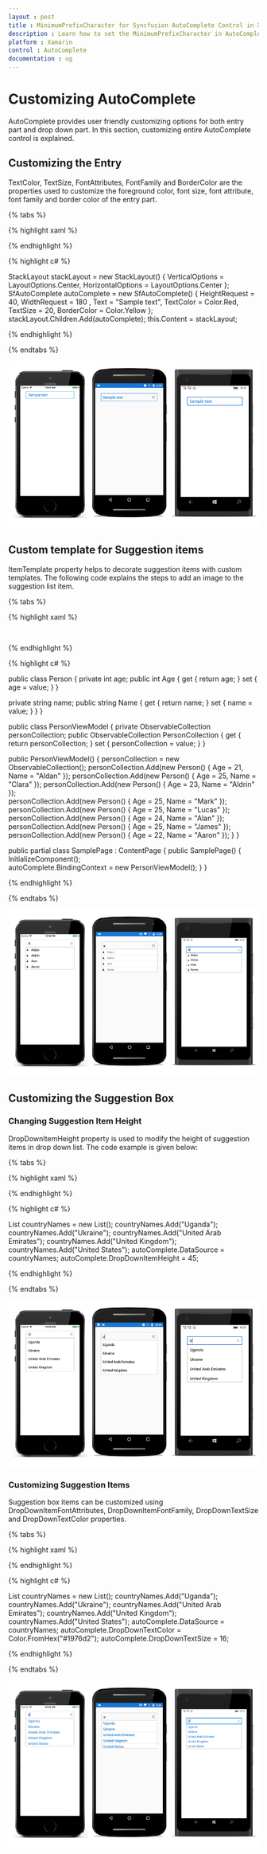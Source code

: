 ```yaml
---
layout : post
title : MinimumPrefixCharacter for Syncfusion AutoComplete Control in Xamarin.Forms
description : Learn how to set the MinimumPrefixCharacter in AutoComplete
platform : Xamarin
control : AutoComplete
documentation : ug
---
```


# Customizing AutoComplete

AutoComplete provides user friendly customizing options for both entry part and drop down part. In this section, customizing entire AutoComplete control is explained.

## Customizing the Entry

TextColor, TextSize, FontAttributes, FontFamily and BorderColor are the properties used to customize the foreground color, font size, font attribute, font family and border color of the entry part.

{% tabs %}

{% highlight xaml %}

<StackLayout VerticalOptions="Center" HorizontalOptions="Center">
	<autocomplete:SfAutoComplete HeightRequest="40" WidthRequest="180" x:Name="autoComplete" Text="Sample text" TextColor="Red" TextSize="20" BorderColor="Yellow"/>
</StackLayout>

{% endhighlight %}

{% highlight c# %}

StackLayout stackLayout = new StackLayout() 
{ 
VerticalOptions = LayoutOptions.Center, 
HorizontalOptions = LayoutOptions.Center 
};
SfAutoComplete autoComplete = new SfAutoComplete() 
{ 
HeightRequest = 40, 
WidthRequest = 180 , 
Text = "Sample text", 
TextColor = Color.Red, 
TextSize = 20, 
BorderColor = Color.Yellow
};
stackLayout.Children.Add(autoComplete);
this.Content = stackLayout;

{% endhighlight %}

{% endtabs %}

![](images/Customizing-AutoComplete/customizing-entry.png)

## Custom template for Suggestion items

ItemTemplate property helps to decorate suggestion items with custom templates. The following code explains the steps to add an image to the suggestion list item.

{% tabs %}

{% highlight xaml %}

<StackLayout VerticalOptions="Center" HorizontalOptions="Center">
<autocomplete:SfAutoComplete HeightRequest="40" WidthRequest="180" x:Name="autoComplete" DisplayMemberPath="Name" DataSource="{Binding PersonCollection}">
	<autocomplete:SfAutoComplete.ItemTemplate>
	<DataTemplate>
		<StackLayout Orientation="Horizontal">
		<Image Source="User.png" WidthRequest="12"/>
		<Label Text="{Binding Name}" />
		</StackLayout>
	</DataTemplate>
	</autocomplete:SfAutoComplete.ItemTemplate>
</autocomplete:SfAutoComplete>
</StackLayout>

{% endhighlight %}

{% highlight c# %}

public class Person
{
private int age;
public int Age
{
	get { return age; }
	set { age = value; }
}

private string name;
public string Name
{
	get { return name; }
	set { name = value; }
}
}

public class PersonViewModel
{
private ObservableCollection<Person> personCollection;
public ObservableCollection<Person> PersonCollection
{
	get { return personCollection; }
	set { personCollection = value; }
}

public PersonViewModel()
{
	personCollection = new ObservableCollection<Person>();
	personCollection.Add(new Person() { Age = 21, Name = "Aldan" });
	personCollection.Add(new Person() { Age = 25, Name = "Clara" });
	personCollection.Add(new Person() { Age = 23, Name = "Aldrin" });            
	personCollection.Add(new Person() { Age = 25, Name = "Mark" });
	personCollection.Add(new Person() { Age = 25, Name = "Lucas" });
	personCollection.Add(new Person() { Age = 24, Name = "Alan" });
	personCollection.Add(new Person() { Age = 25, Name = "James" });
	personCollection.Add(new Person() { Age = 22, Name = "Aaron" });
}
}

public partial class SamplePage : ContentPage
{
public SamplePage()
{
	InitializeComponent();       
	autoComplete.BindingContext = new PersonViewModel();
}
}

{% endhighlight %}

{% endtabs %}

![](images/Customizing-AutoComplete/item-template.png)

## Customizing the Suggestion Box

### Changing Suggestion Item Height

DropDownItemHeight property is used to modify the height of suggestion items in drop down list. The code example is given below:

{% tabs %}

{% highlight xaml %}

<StackLayout VerticalOptions="Center" HorizontalOptions="Center">
	<autocomplete:SfAutoComplete HeightRequest="40" WidthRequest="180" x:Name="autoComplete" DropDownItemHeight="45"/>
</StackLayout>

{% endhighlight %}

{% highlight c# %}

List<String> countryNames = new List<String>();
countryNames.Add("Uganda");
countryNames.Add("Ukraine");
countryNames.Add("United Arab Emirates");
countryNames.Add("United Kingdom");
countryNames.Add("United States");
autoComplete.DataSource = countryNames;
autoComplete.DropDownItemHeight = 45;

{% endhighlight %}

{% endtabs %}

![](images/Customizing-AutoComplete/dropdown-item-height.png)

### Customizing Suggestion Items

Suggestion box items can be customized using DropDownItemFontAttributes, DropDownItemFontFamily, DropDownTextSize and DropDownTextColor properties.

{% tabs %}

{% highlight xaml %}

<StackLayout VerticalOptions="Center" HorizontalOptions="Center">
	<autocomplete:SfAutoComplete HeightRequest="40" WidthRequest="180" x:Name="autoComplete" DropDownTextSize="16"/>
</StackLayout>

{% endhighlight %}

{% highlight c# %}

List<String> countryNames = new List<String>();
countryNames.Add("Uganda");
countryNames.Add("Ukraine");
countryNames.Add("United Arab Emirates");
countryNames.Add("United Kingdom");
countryNames.Add("United States");
autoComplete.DataSource = countryNames;
autoComplete.DropDownTextColor = Color.FromHex("#1976d2");
autoComplete.DropDownTextSize = 16;

{% endhighlight %}

{% endtabs %}

![](images/Customizing-AutoComplete/customizing-dropdown.png)